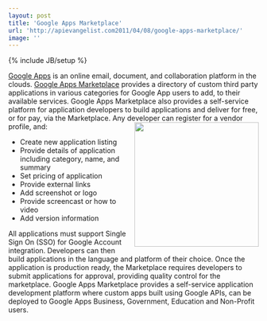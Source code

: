 ```yaml
---
layout: post
title: 'Google Apps Marketplace'
url: 'http://apievangelist.com2011/04/08/google-apps-marketplace/'
image: ''
---
```

{% include JB/setup %}
<a title="Google Apps" href="http://www.google.com/a/">Google Apps</a> is an online email, document, and collaboration platform in the clouds.
<a title="Google Apps Marketplace" href="http://www.google.com/enterprise/marketplace/">Google Apps Marketplace</a> provides a directory of custom third party applications in various categories for Google App users to add, to their available services.
Google Apps Marketplace also provides a self-service platform for application developers to build applications and deliver for free, or for pay, via the Marketplace.
Any developer can register for a vendor profile, and:<img src="http://kinlane-productions.s3.amazonaws.com/google/Google-Apps-Marketplace.jpg"  width="250" align="right" />
<ul >
     <li>Create new application listing
     </li>
     <li>Provide details of application including category, name, and summary
     </li>
     <li>Set pricing of application
     </li>
     <li>Provide external links
     </li>
     <li>Add screenshot or logo
     </li>
     <li>Provide screencast or how to video
     </li>
     <li>Add version information
     </li>
</ul>All applications must support Single Sign On (SSO) for Google Account integration.
Developers can then build applications in the language and platform of their choice.
Once the application is production ready, the Marketplace requires developers to submit applications for approval, providing quality control for the marketplace.
Google Apps Marketplace provides a self-service application development platform where custom apps built using Google APIs, can be deployed to Google Apps Business, Government, Education and Non-Profit users.
